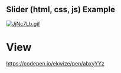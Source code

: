 ## Slider (html, css, js) Example

[![JjNc7Lb.gif](https://iili.io/JjNc7Lb.gif)](https://freeimage.host/)

# View

https://codepen.io/ekwize/pen/abxyYYz
